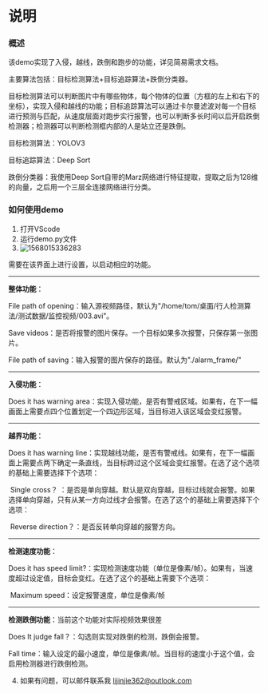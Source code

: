 # 说明

### 概述

该demo实现了入侵，越线，跌倒和跑步的功能，详见简易需求文档。

主要算法包括：目标检测算法+目标追踪算法+跌倒分类器。

目标检测算法可以判断图片中有哪些物体，每个物体的位置（方框的左上和右下的坐标），实现入侵和越线的功能；目标追踪算法可以通过卡尔曼滤波对每一个目标进行预测与匹配，从速度层面对跑步实行报警，也可以判断多长时间以后开启跌倒检测器；检测器可以判断检测框内部的人是站立还是跌倒。

目标检测算法：YOLOV3

目标追踪算法：Deep Sort

跌倒分类器：我使用Deep Sort自带的Marz网络进行特征提取，提取之后为128维的向量，之后用一个三层全连接网络进行分类。

### 如何使用demo

1. 打开VScode
2. 运行demo.py文件
3. ![1568015336283](/home/tom/.config/Typora/typora-user-images/1568015336283.png)

需要在该界面上进行设置，以启动相应的功能。

---

**整体功能**：

File path of opening：输入源视频路径，默认为"/home/tom/桌面/行人检测算法/测试数据/监控视频/003.avi"。

Save videos：是否将报警的图片保存。一个目标如果多次报警，只保存第一张图片。

File path of saving：输入报警的图片保存的路径。默认为"./alarm_frame/"

---

**入侵功能**：

Does it has warning area：实现入侵功能，是否有警戒区域。如果有，在下一幅画面上需要点四个位置划定一个四边形区域，当目标进入该区域会变红报警。

---

**越界功能**：

Does it has warning line：实现越线功能，是否有警戒线。如果有，在下一幅画面上需要点两下确定一条直线，当目标跨过这个区域会变红报警。在选了这个选项的基础上需要选择下个选项：

​			Single cross？ ：是否是单向穿越。默认是双向穿越，目标过线就会报警。如果选择单向穿越，只有从某一方向过线才会报警。在选了这个的基础上需要选择下个选项：

​						Reverse direction？：是否反转单向穿越的报警方向。

---

**检测速度功能**：

Does it has speed limit?：实现检测速度功能（单位是像素/帧）。如果有，当速度超过设定值，目标会变红。在选了这个的基础上需要下个选项：

​	Maximum  speed：设定报警速度，单位是像素/帧

---

**检测跌倒功能**：当前这个功能对实际视频效果很差

Does It judge fall？：勾选则实现对跌倒的检测，跌倒会报警。

Fall time：输入设定的最小速度，单位是像素/帧。当目标的速度小于这个值，会启用检测器进行跌倒检测。

4. 如果有问题，可以邮件联系我 lijinjie362@outlook.com